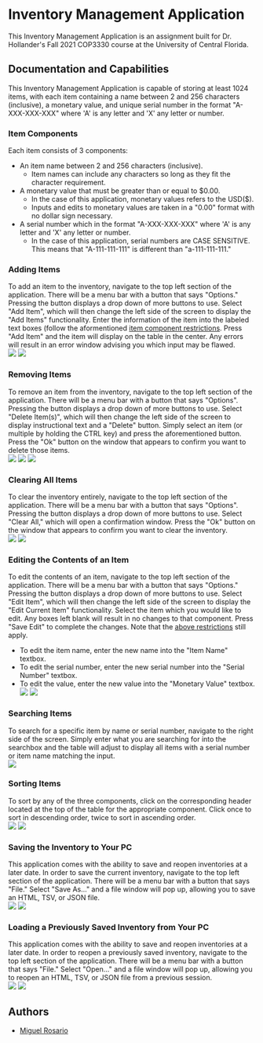 
  

# Inventory Management Application
This Inventory Management Application is an assignment built for Dr. Hollander's Fall 2021
COP3330 course at the University of Central Florida.

## Documentation and Capabilities
This Inventory Management Application is capable of storing at least 1024 items, with each
item containing a name between 2 and 256 characters (inclusive), a monetary value,
and unique serial number in the format "A-XXX-XXX-XXX" where 'A' is any letter and 'X' any
letter or number.
  
### Item Components
Each item consists of 3 components:
* An item name between 2 and 256 characters (inclusive).
	* Item names can include any characters so long as they fit the character requirement.
* A monetary value that must be greater than or equal to $0.00.
	* In the case of this application, monetary values refers to the USD($).
	* Inputs and edits to monetary values are taken in a "0.00" format with no dollar sign necessary.
* A serial number which in the format "A-XXX-XXX-XXX" where 'A' is any letter and 'X' any letter or number.
	* In the case of this application, serial numbers are CASE SENSITIVE. This means that "A-111-111-111" is different than "a-111-111-111."

### Adding Items
To add an item to the inventory, navigate to the top left section of the application. There
will be a menu bar with a button that says "Options." Pressing the button displays a drop down
of more buttons to use. Select "Add Item", which will then change the left side of the screen
to display the "Add Items" functionality. Enter the information of the item into the labeled
text boxes (follow the aformentioned [item component restrictions](#item-components). Press "Add Item" and the item will display on the table in the center. Any errors will result in an error window advising you which input may be flawed.  
![](src/main/resources/readmeimg/additem.png)
![](src/main/resources/readmeimg/additem2.png)


### Removing Items
To remove an item from the inventory, navigate to the top left section of the application. There
will be a menu bar with a button that says "Options". Pressing the button displays a drop down
of more buttons to use. Select "Delete Item(s)", which will then change the left side of the screen
to display instructional text and a "Delete" button. Simply select an item (or multiple by holding the CTRL key) and press the aforementioned button. Press the "Ok" button on the window that appears to confirm you want to delete those items.  
![](src/main/resources/readmeimg/deleteitem.png)
![](src/main/resources/readmeimg/deleteitem2.png)
![](src/main/resources/readmeimg/deleteitem3.png)


### Clearing All Items
To clear the inventory entirely, navigate to the top left section of the application. There
will be a menu bar with a button that says "Options". Pressing the button displays a drop down
of more buttons to use. Select "Clear All," which will open a confirmation window. Press the "Ok" button on the window that appears to confirm you want to clear the inventory.  
![](src/main/resources/readmeimg/clearitems.png)
![](src/main/resources/readmeimg/clearitems2.png)


### Editing the Contents of an Item
To edit the contents of an item, navigate to the top left section of the application. There
will be a menu bar with a button that says "Options." Pressing the button displays a drop down
of more buttons to use. Select "Edit Item", which will then change the left side of the screen
to display the "Edit Current Item" functionality. Select the item which you would like to edit. Any boxes left blank will result in no changes to that component. Press "Save Edit" to complete the changes. Note that the [above restrictions](#item-components) still apply.
* To edit the item name, enter the new name into the "Item Name" textbox.
* To edit the serial number, enter the new serial number into the "Serial Number" textbox.
* To edit the value, enter the new value into the "Monetary Value" textbox.  
![](src/main/resources/readmeimg/edititem.png)
![](src/main/resources/readmeimg/edititem2.png)


### Searching Items
To search for a specific item by name or serial number, navigate to the right side of the screen. Simply enter what you are searching for into the searchbox and the table will adjust to display all items with a serial number or item name matching the input.  
![](src/main/resources/readmeimg/searchitem.png)

  
### Sorting Items
To sort by any of the three components, click on the corresponding header located at the top of the table for the appropriate component.  Click once to sort in descending order, twice to sort in ascending order.  
![](src/main/resources/readmeimg/sort1.png)
![](src/main/resources/readmeimg/sort2.png)


### Saving the Inventory to Your PC
This application comes with the ability to save and reopen inventories at a later date. In order
to save the current inventory, navigate to the top left section of the application. There will be a menu bar with a button that says "File." Select "Save As..." and a file window will pop up, allowing you to save an HTML, TSV, or JSON file.  
![](src/main/resources/readmeimg/savefile.png)
![](src/main/resources/readmeimg/savefile2.png)


### Loading a Previously Saved Inventory from Your PC
This application comes with the ability to save and reopen inventories at a later date. In order
to reopen a previously saved inventory, navigate to the top left section of the application. There will be a menu bar with a button that says "File." Select "Open..." and a file window will pop up, allowing you to reopen an HTML, TSV, or JSON file from a previous session.  
![](src/main/resources/readmeimg/openfile.png)
![](src/main/resources/readmeimg/openfile2.png)


## Authors
- [Miguel Rosario](https://github.com/MRosario530)